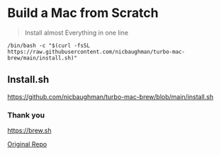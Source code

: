 # Build a Mac from Scratch
> Install almost Everything in one line

`/bin/bash -c "$(curl -fsSL https://raw.githubusercontent.com/nicbaughman/turbo-mac-brew/main/install.sh)"`


## Install.sh
https://github.com/nicbaughman/turbo-mac-brew/blob/main/install.sh


### Thank you
https://brew.sh

[Original Repo](https://github.com/HigherSelf-Tech/macBrew-install)
